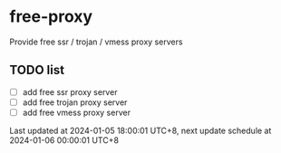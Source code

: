 
# free-proxy
Provide free ssr / trojan / vmess proxy servers


## TODO list
- [ ] add free ssr proxy server
- [ ] add free trojan proxy server
- [ ] add free vmess proxy server

Last updated at 2024-01-05 18:00:01 UTC+8, next update schedule at 2024-01-06 00:00:01 UTC+8

